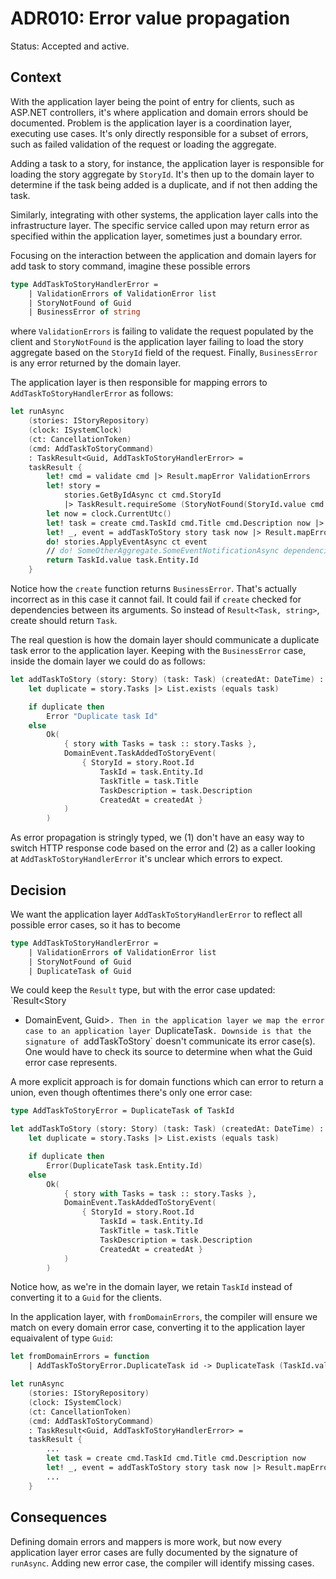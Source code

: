 # ADR010: Error value propagation

Status: Accepted and active.

## Context

With the application layer being the point of entry for clients, such as ASP.NET
controllers, it's where application and domain errors should be documented.
Problem is the application layer is a coordination layer, executing use cases.
It's only directly responsible for a subset of errors, such as failed validation
of the request or loading the aggregate.

Adding a task to a story, for instance, the application layer is responsible for
loading the story aggregate by `StoryId`. It's then up to the domain layer to
determine if the task being added is a duplicate, and if not then adding the
task.

Similarly, integrating with other systems, the application layer calls into the
infrastructure layer. The specific service called upon may return error as
specified within the application layer, sometimes just a boundary error.

Focusing on the interaction between the application and domain layers for add
task to story command, imagine these possible errors

```fsharp
type AddTaskToStoryHandlerError =
    | ValidationErrors of ValidationError list
    | StoryNotFound of Guid
    | BusinessError of string
```

where `ValidationErrors` is failing to validate the request populated by the
client and `StoryNotFound` is the application layer failing to load the story
aggregate based on the `StoryId` field of the request. Finally, `BusinessError`
is any error returned by the domain layer.

The application layer is then responsible for mapping errors to
`AddTaskToStoryHandlerError` as follows:

```fsharp
let runAsync
    (stories: IStoryRepository)
    (clock: ISystemClock)
    (ct: CancellationToken)
    (cmd: AddTaskToStoryCommand)
    : TaskResult<Guid, AddTaskToStoryHandlerError> =
    taskResult {
        let! cmd = validate cmd |> Result.mapError ValidationErrors
        let! story =
            stories.GetByIdAsync ct cmd.StoryId
            |> TaskResult.requireSome (StoryNotFound(StoryId.value cmd.StoryId))
        let now = clock.CurrentUtc()
        let! task = create cmd.TaskId cmd.Title cmd.Description now |> Result.mapError BusinessError
        let! _, event = addTaskToStory story task now |> Result.mapError BusinessError
        do! stories.ApplyEventAsync ct event
        // do! SomeOtherAggregate.SomeEventNotificationAsync dependencies ct event
        return TaskId.value task.Entity.Id
    }
```

Notice how the `create` function returns `BusinessError`. That's actually
incorrect as in this case it cannot fail. It could fail if `create` checked for
dependencies between its arguments. So instead of `Result<Task, string>`, create
should return `Task`.

The real question is how the domain layer should communicate a duplicate task
error to the application layer. Keeping with the `BusinessError` case, inside
the domain layer we could do as follows:

```fsharp
let addTaskToStory (story: Story) (task: Task) (createdAt: DateTime) : Result<Story * DomainEvent, string> =
    let duplicate = story.Tasks |> List.exists (equals task)

    if duplicate then
        Error "Duplicate task Id"
    else
        Ok(
            { story with Tasks = task :: story.Tasks },
            DomainEvent.TaskAddedToStoryEvent(
                { StoryId = story.Root.Id
                    TaskId = task.Entity.Id
                    TaskTitle = task.Title
                    TaskDescription = task.Description
                    CreatedAt = createdAt }
            )
        )
```

As error propagation is stringly typed, we (1) don't have an easy way to switch
HTTP response code based on the error and (2) as a caller looking at
`AddTaskToStoryHandlerError` it's unclear which errors to expect.

## Decision

We want the application layer `AddTaskToStoryHandlerError` to reflect all
possible error cases, so it has to become

```fsharp
type AddTaskToStoryHandlerError =
    | ValidationErrors of ValidationError list
    | StoryNotFound of Guid
    | DuplicateTask of Guid
```

We could keep the `Result` type, but with the error case updated: `Result<Story
* DomainEvent, Guid>`. Then in the application layer we map the error case to an
application layer `DuplicateTask`. Downside is that the signature of
`addTaskToStory` doesn't communicate its error case(s). One would have to check
its source to determine when what the Guid error case represents.

A more explicit approach is for domain functions which can error to return a
union, even though oftentimes there's only one error case:

```fsharp
type AddTaskToStoryError = DuplicateTask of TaskId

let addTaskToStory (story: Story) (task: Task) (createdAt: DateTime) : Result<Story * DomainEvent, AddTaskToStoryError> =
    let duplicate = story.Tasks |> List.exists (equals task)

    if duplicate then
        Error(DuplicateTask task.Entity.Id)
    else
        Ok(
            { story with Tasks = task :: story.Tasks },
            DomainEvent.TaskAddedToStoryEvent(
                { StoryId = story.Root.Id
                    TaskId = task.Entity.Id
                    TaskTitle = task.Title
                    TaskDescription = task.Description
                    CreatedAt = createdAt }
            )
        )
```

Notice how, as we're in the domain layer, we retain `TaskId` instead of
converting it to a `Guid` for the clients.

In the application layer, with `fromDomainErrors`, the compiler will ensure we
match on every domain error case, converting it to the application layer
equaivalent of type `Guid`:

```fsharp
let fromDomainErrors = function
    | AddTaskToStoryError.DuplicateTask id -> DuplicateTask (TaskId.value id)

let runAsync
    (stories: IStoryRepository)
    (clock: ISystemClock)
    (ct: CancellationToken)
    (cmd: AddTaskToStoryCommand)
    : TaskResult<Guid, AddTaskToStoryHandlerError> =
    taskResult {
        ...
        let task = create cmd.TaskId cmd.Title cmd.Description now
        let! _, event = addTaskToStory story task now |> Result.mapError fromDomainErrors
        ...
    }
```

## Consequences

Defining domain errors and mappers is more work, but now every application layer
error cases are fully documented by the signature of `runAsync`. Adding new
error case, the compiler will identify missing cases.
